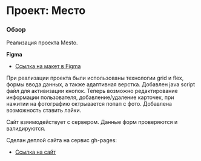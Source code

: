# Проект: Место

### Обзор

Реализация проекта Mesto. 

**Figma**

* [Ссылка на макет в Figma](https://www.figma.com/file/2cn9N9jSkmxD84oJik7xL7/JavaScript.-Sprint-4?node-id=0%3A1)

При реализации проекта были использованы технологии grid и flex, формы ввода данных, а также адаптивная верстка. 
Добавлен java script файл для активизации кнопок. Теперь возможно редактирование информации пользователя, добавление/удаление карточек, при нажитии на фотографию октрывается попап с фото. Добавлена возможность ставить лайки.

Сайт взяимодействует с сервером. Данные форм проверяются и валидируются. 

Сделан деплой сайта на сервис gh-pages: 
* [Ссылка на сайт](https://belo4ka88.github.io/mesto-project/)

